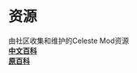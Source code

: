 # 资源
由社区收集和维护的Celeste Mod资源<br />
**[中文百科](https://github.com/huangjunming360/EverestWiki_zh-cn/wiki)**<br />
**[原百科](https://github.com/EverestAPI/Resources/wiki)**
